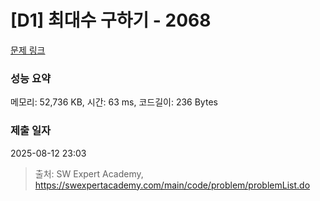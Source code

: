 # [D1] 최대수 구하기 - 2068 

[문제 링크](https://swexpertacademy.com/main/code/problem/problemDetail.do?contestProbId=AV5QQhbqA4QDFAUq) 

### 성능 요약

메모리: 52,736 KB, 시간: 63 ms, 코드길이: 236 Bytes

### 제출 일자

2025-08-12 23:03



> 출처: SW Expert Academy, https://swexpertacademy.com/main/code/problem/problemList.do